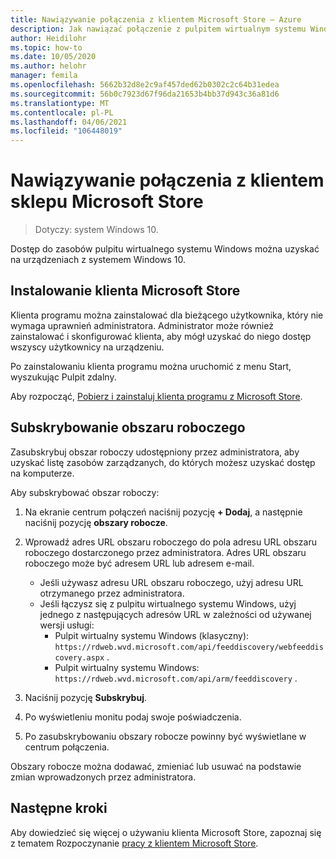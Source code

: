 ```yaml
---
title: Nawiązywanie połączenia z klientem Microsoft Store — Azure
description: Jak nawiązać połączenie z pulpitem wirtualnym systemu Windows przy użyciu klienta Microsoft Store.
author: Heidilohr
ms.topic: how-to
ms.date: 10/05/2020
ms.author: helohr
manager: femila
ms.openlocfilehash: 5662b32d8e2c9af457ded62b0302c2c64b31edea
ms.sourcegitcommit: 56b0c7923d67f96da21653b4bb37d943c36a81d6
ms.translationtype: MT
ms.contentlocale: pl-PL
ms.lasthandoff: 04/06/2021
ms.locfileid: "106448019"
---
```

# <a name="connect-with-the-microsoft-store-client"></a>Nawiązywanie połączenia z klientem sklepu Microsoft Store

>Dotyczy: system Windows 10.

Dostęp do zasobów pulpitu wirtualnego systemu Windows można uzyskać na urządzeniach z systemem Windows 10.

## <a name="install-the-microsoft-store-client"></a>Instalowanie klienta Microsoft Store

Klienta programu można zainstalować dla bieżącego użytkownika, który nie wymaga uprawnień administratora. Administrator może również zainstalować i skonfigurować klienta, aby mógł uzyskać do niego dostęp wszyscy użytkownicy na urządzeniu.

Po zainstalowaniu klienta programu można uruchomić z menu Start, wyszukując Pulpit zdalny.

Aby rozpocząć, [Pobierz i zainstaluj klienta programu z Microsoft Store](https://www.microsoft.com/store/productId/9WZDNCRFJ3PS).

## <a name="subscribe-to-a-workspace"></a>Subskrybowanie obszaru roboczego

Zasubskrybuj obszar roboczy udostępniony przez administratora, aby uzyskać listę zasobów zarządzanych, do których możesz uzyskać dostęp na komputerze.

Aby subskrybować obszar roboczy:

1. Na ekranie centrum połączeń naciśnij pozycję **+ Dodaj**, a następnie naciśnij pozycję **obszary robocze**.
2. Wprowadź adres URL obszaru roboczego do pola adresu URL obszaru roboczego dostarczonego przez administratora. Adres URL obszaru roboczego może być adresem URL lub adresem e-mail.
   
   - Jeśli używasz adresu URL obszaru roboczego, użyj adresu URL otrzymanego przez administratora.
   - Jeśli łączysz się z pulpitu wirtualnego systemu Windows, użyj jednego z następujących adresów URL w zależności od używanej wersji usługi:
       - Pulpit wirtualny systemu Windows (klasyczny): `https://rdweb.wvd.microsoft.com/api/feeddiscovery/webfeeddiscovery.aspx` .
       - Pulpit wirtualny systemu Windows: `https://rdweb.wvd.microsoft.com/api/arm/feeddiscovery` .
  
3. Naciśnij pozycję **Subskrybuj**.
4. Po wyświetleniu monitu podaj swoje poświadczenia.
5. Po zasubskrybowaniu obszary robocze powinny być wyświetlane w centrum połączenia.

Obszary robocze można dodawać, zmieniać lub usuwać na podstawie zmian wprowadzonych przez administratora.

## <a name="next-steps"></a>Następne kroki

Aby dowiedzieć się więcej o używaniu klienta Microsoft Store, zapoznaj się z tematem Rozpoczynanie [pracy z klientem Microsoft Store](/windows-server/remote/remote-desktop-services/clients/windows/).